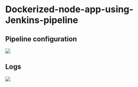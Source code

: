 # Dockerized-node-app-using-Jenkins-pipeline


## Pipeline configuration
![](https://github.com/KBL411/Dockerized-node-app-using-Jenkins-pipeline/Dockerized-node-app-using-Jenkins-pipeline/blob/main/Conf.PNG)


## Logs
![](https://github.com/KBL411/Dockerized-node-app-using-Jenkins-pipeline/Dockerized-node-app-using-Jenkins-pipeline/blob/main/Logs.PNG)
